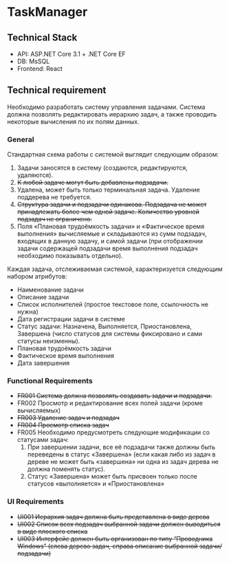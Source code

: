 # TaskManager

## Technical Stack
* API: ASP.NET Core 3.1 + .NET Core EF
* DB: MsSQL
* Frontend: React

## Technical requirement
Необходимо разработать систему управления задачами. Система должна позволять редактировать иерархию задач, а также проводить некоторые вычисления по их полям данных.

### General
Стандартная схема работы с системой выглядит следующим образом:
1. Задачи заносятся в систему (создаются, редактируются, удаляются).
2. ~~К любой задаче могут быть добавлены подзадачи.~~
3. Удалена, может быть только терминальная задача. Удаление поддерева не требуется.
4. ~~Структура задачи и подзадачи одинакова. Подзадача не может принадлежать более чем одной задаче. Количество уровней подзадач не ограничено.~~
5. Поля «Плановая трудоёмкость задачи» и «Фактическое время выполнения» вычисляемые и складываются из сумм подзадач, входящих в данную задачу, и самой задачи (при отображении задачи содержащей подзадачи время выполнения подзадач необходимо показывать отдельно).

Каждая задача, отслеживаемая системой, характеризуется следующим набором атрибутов:
* Наименование задачи
* Описание задачи
* Список исполнителей (простое текстовое поле, ссылочность не нужна)
* Дата регистрации задачи в системе
* Статус задачи: Назначена, Выполняется, Приостановлена, Завершена (число статусов для системы фиксировано и сами статусы неизменны).
* Плановая трудоёмкость задачи
* Фактическое время выполнения
* Дата завершения

### Functional Requirements
* ~~FR001 Система должна позволять создавать задачи и подзадачи.~~
* FR002 Просмотр и редактирование всех полей задачи (кроме вычисляемых)
* ~~FR003 Удаление задач и подзадач~~
* ~~FR004 Просмотр списка задач~~
* FR005 Необходимо предусмотреть следующие модификации со статусами задач:
  1. При завершении задачи, все её подзадачи также должны быть переведены в статус «Завершена» (если какая либо из задач в дереве не может быть «завершена» ни одна из задач дерева не должна поменять статус).
  2. Статус «Завершена» может быть присвоен только после статусов «выполняется» и «Приостановлена»
  
### UI Requirements
* ~~UI001 Иерархия задач должна быть представлена в виде дерева~~
* ~~UI002 Список всех подзадач выбранной задачи должен выводиться в виде плоского списка~~
* ~~UI003 Интерфейс должен быть организован по типу “Проводника Windows” (слева дерево задач, справа описание выбранной задачи/подзадачи)~~
